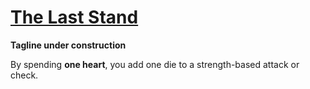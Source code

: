 # [The Last Stand](The%20Last%20Stand.md)
**Tagline under construction**

By spending **one heart**, you add one die to a strength-based attack or check.